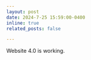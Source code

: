 ```yaml
---
layout: post
date: 2024-7-25 15:59:00-0400
inline: true
related_posts: false

---
```


Website 4.0 is working. 
